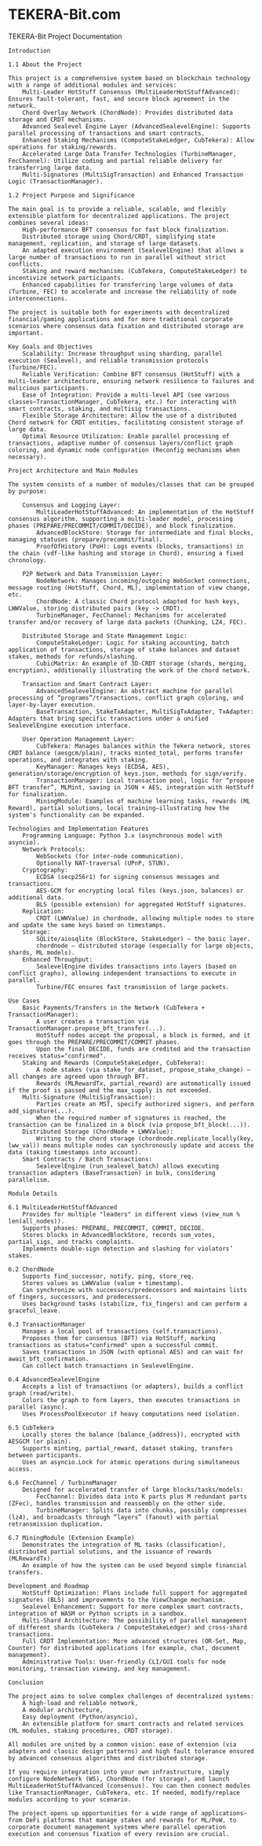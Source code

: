 # TEKERA-Bit.com
TEKERA-Bit
Project Documentation

    Introduction

    1.1 About the Project

    This project is a comprehensive system based on blockchain technology with a range of additional modules and services:
        Multi-Leader HotStuff Consensus (MultiLeaderHotStuffAdvanced): Ensures fault-tolerant, fast, and secure block agreement in the network.
        Chord Overlay Network (ChordNode): Provides distributed data storage and CRDT mechanisms.
        Advanced Sealevel Engine Layer (AdvancedSealevelEngine): Supports parallel processing of transactions and smart contracts.
        Enhanced Staking Mechanisms (ComputeStakeLedger, CubTekera): Allow operations for staking/rewards.
        Accelerated Large Data Transfer Technologies (TurbineManager, FecChannel): Utilize coding and partial reliable delivery for transferring large data.
        Multi-Signatures (MultiSigTransaction) and Enhanced Transaction Logic (TransactionManager).

    1.2 Project Purpose and Significance

    The main goal is to provide a reliable, scalable, and flexibly extensible platform for decentralized applications. The project combines several ideas:
        High-performance BFT consensus for fast block finalization.
        Distributed storage using Chord/CRDT, simplifying state management, replication, and storage of large datasets.
        An adapted execution environment (SealevelEngine) that allows a large number of transactions to run in parallel without strict conflicts.
        Staking and reward mechanisms (CubTekera, ComputeStakeLedger) to incentivize network participants.
        Enhanced capabilities for transferring large volumes of data (Turbine, FEC) to accelerate and increase the reliability of node interconnections.

    The project is suitable both for experiments with decentralized financial/gaming applications and for more traditional corporate scenarios where consensus data fixation and distributed storage are important.

    Key Goals and Objectives
        Scalability: Increase throughput using sharding, parallel execution (Sealevel), and reliable transmission protocols (Turbine/FEC).
        Reliable Verification: Combine BFT consensus (HotStuff) with a multi-leader architecture, ensuring network resilience to failures and malicious participants.
        Ease of Integration: Provide a multi-level API (see various classes—TransactionManager, CubTekera, etc.) for interacting with smart contracts, staking, and multisig transactions.
        Flexible Storage Architecture: Allow the use of a distributed Chord network for CRDT entities, facilitating consistent storage of large data.
        Optimal Resource Utilization: Enable parallel processing of transactions, adaptive number of consensus layers/conflict graph coloring, and dynamic node configuration (Reconfig mechanisms when necessary).

    Project Architecture and Main Modules

    The system consists of a number of modules/classes that can be grouped by purpose:

        Consensus and Logging Layer:
            MultiLeaderHotStuffAdvanced: An implementation of the HotStuff consensus algorithm, supporting a multi-leader model, processing phases (PREPARE/PRECOMMIT/COMMIT/DECIDE), and block finalization.
            AdvancedBlockStore: Storage for intermediate and final blocks, managing statuses (prepare/precommit/final).
            ProofOfHistory (PoH): Logs events (blocks, transactions) in the chain (vdf-like hashing and storage in Chord), ensuring a fixed chronology.

        P2P Network and Data Transmission Layer:
            NodeNetwork: Manages incoming/outgoing WebSocket connections, message routing (HotStuff, Chord, ML), implementation of view change, etc.
            ChordNode: A classic Chord protocol adapted for hash keys, LWWValue, storing distributed pairs (key -> CRDT).
            TurbineManager, FecChannel: Mechanisms for accelerated transfer and/or recovery of large data packets (Chunking, LZ4, FEC).

        Distributed Storage and State Management Logic:
            ComputeStakeLedger: Logic for staking accounting, batch application of transactions, storage of stake balances and dataset stakes, methods for refunds/slashing.
            CubicMatrix: An example of 3D-CRDT storage (shards, merging, encryption), additionally illustrating the work of the chord network.

        Transaction and Smart Contract Layer:
            AdvancedSealevelEngine: An abstract machine for parallel processing of “programs”/transactions, conflict graph coloring, and layer-by-layer execution.
            BaseTransaction, StakeTxAdapter, MultiSigTxAdapter, TxAdapter: Adapters that bring specific transactions under a unified SealevelEngine execution interface.

        User Operation Management Layer:
            CubTekera: Manages balances within the Tekera network, stores CRDT balance (aesgcm/plain), tracks minted_total, performs transfer operations, and integrates with staking.
            KeyManager: Manages keys (ECDSA, AES), generation/storage/encryption of keys.json, methods for sign/verify.
            TransactionManager: Local transaction pool, logic for “propose BFT transfer”, MLMint, saving in JSON + AES, integration with HotStuff for finalization.
            MiningModule: Examples of machine learning tasks, rewards (ML Reward), partial solutions, local training—illustrating how the system's functionality can be expanded.

    Technologies and Implementation Features
        Programming Language: Python 3.x (asynchronous model with asyncio).
        Network Protocols:
            WebSockets (for inter-node communication).
            Optionally NAT-traversal (UPnP, STUN).
        Cryptography:
            ECDSA (secp256r1) for signing consensus messages and transactions.
            AES-GCM for encrypting local files (keys.json, balances) or additional data.
            BLS (possible extension) for aggregated HotStuff signatures.
        Replication:
            CRDT (LWWValue) in chordnode, allowing multiple nodes to store and update the same keys based on timestamps.
        Storage:
            SQLite/aiosqlite (BlockStore, StakeLedger) — the basic layer.
            chordnode — distributed storage (especially for large objects, shards, ML models).
        Enhanced Throughput:
            SealevelEngine divides transactions into layers (based on conflict graphs), allowing independent transactions to execute in parallel.
            Turbine/FEC ensures fast transmission of large packets.

    Use Cases
        Basic Payments/Transfers in the Network (CubTekera + TransactionManager):
            A user creates a transaction via TransactionManager.propose_bft_transfer(...).
            HotStuff nodes accept the proposal, a block is formed, and it goes through the PREPARE/PRECOMMIT/COMMIT phases.
            Upon the final DECIDE, funds are credited and the transaction receives status="confirmed".
        Staking and Rewards (ComputeStakeLedger, CubTekera):
            A node stakes (via stake_for_dataset, propose_stake_change) — all changes are agreed upon through BFT.
            Rewards (MLRewardTx, partial_reward) are automatically issued if the proof is passed and the max_supply is not exceeded.
        Multi-Signature (MultiSigTransaction):
            Parties create an MST, specify authorized signers, and perform add_signature(...).
            When the required number of signatures is reached, the transaction can be finalized in a block (via propose_bft_block(...)).
        Distributed Storage (ChordNode + LWWValue):
            Writing to the chord storage (chordnode.replicate_locally(key, lww_val)) means multiple nodes can synchronously update and access the data (taking timestamps into account).
        Smart Contracts / Batch Transactions:
            SealevelEngine (run_sealevel_batch) allows executing transaction adapters (BaseTransaction) in bulk, considering parallelism.

    Module Details

    6.1 MultiLeaderHotStuffAdvanced
        Provides for multiple "leaders" in different views (view_num % len(all_nodes)).
        Supports phases: PREPARE, PRECOMMIT, COMMIT, DECIDE.
        Stores blocks in AdvancedBlockStore, records sum_votes, partial_sigs, and tracks complaints.
        Implements double-sign detection and slashing for violators’ stakes.

    6.2 ChordNode
        Supports find_successor, notify, ping, store_req.
        Stores values as LWWValue (value + timestamp).
        Can synchronize with successors/predecessors and maintains lists of fingers, successors, and predecessors.
        Uses background tasks (stabilize, fix_fingers) and can perform a graceful_leave.

    6.3 TransactionManager
        Manages a local pool of transactions (self.transactions).
        Proposes them for consensus (BFT) via HotStuff, marking transactions as status="confirmed" upon a successful commit.
        Saves transactions in JSON (with optional AES) and can wait for await_bft_confirmation.
        Can collect batch transactions in SealevelEngine.

    6.4 AdvancedSealevelEngine
        Accepts a list of transactions (or adapters), builds a conflict graph (read/write).
        Colors the graph to form layers, then executes transactions in parallel (async).
        Uses ProcessPoolExecutor if heavy computations need isolation.

    6.5 CubTekera
        Locally stores the balance (balance_{address}), encrypted with AESGCM (or plain).
        Supports minting, partial_reward, dataset staking, transfers between participants.
        Uses an asyncio.Lock for atomic operations during simultaneous access.

    6.6 FecChannel / TurbineManager
        Designed for accelerated transfer of large blocks/tasks/models:
            FecChannel: Divides data into K parts plus M redundant parts (ZFec), handles transmission and reassembly on the other side.
            TurbineManager: Splits data into chunks, possibly compresses (lz4), and broadcasts through “layers” (fanout) with partial retransmission duplication.

    6.7 MiningModule (Extension Example)
        Demonstrates the integration of ML tasks (classification), distributed partial solutions, and the issuance of rewards (MLRewardTx).
        An example of how the system can be used beyond simple financial transfers.

    Development and Roadmap
        HotStuff Optimization: Plans include full support for aggregated signatures (BLS) and improvements to the ViewChange mechanism.
        Sealevel Enhancement: Support for more complex smart contracts, integration of WASM or Python scripts in a sandbox.
        Multi-Shard Architecture: The possibility of parallel management of different shards (CubTekera / ComputeStakeLedger) and cross-shard transactions.
        Full CRDT Implementation: More advanced structures (OR-Set, Map, Counter) for distributed applications (for example, chat, document management).
        Administrative Tools: User-friendly CLI/GUI tools for node monitoring, transaction viewing, and key management.

    Conclusion

    The project aims to solve complex challenges of decentralized systems:
        A high-load and reliable network,
        A modular architecture,
        Easy deployment (Python/asyncio),
        An extensible platform for smart contracts and related services (ML modules, staking procedures, CRDT storage).

    All modules are united by a common vision: ease of extension (via adapters and classic design patterns) and high fault tolerance ensured by advanced consensus algorithms and distributed storage.

    If you require integration into your own infrastructure, simply configure NodeNetwork (WS), ChordNode (for storage), and launch MultiLeaderHotStuffAdvanced (consensus). You can then connect modules like TransactionManager, CubTekera, etc. If needed, modify/replace modules according to your scenario.

    The project opens up opportunities for a wide range of applications—from DeFi platforms that manage stakes and rewards for ML/PoW, to corporate document management systems where parallel operation execution and consensus fixation of every revision are crucial.
